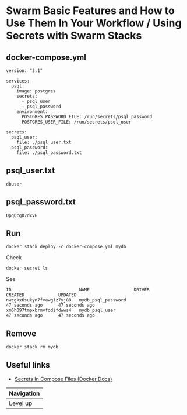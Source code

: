 # Swarm Basic Features and How to Use Them In Your Workflow / Using Secrets with Swarm Stacks #

## docker-compose.yml ##

    version: "3.1"
    
    services:
      psql:
        image: postgres
        secrets:
          - psql_user
          - psql_password
        environment:
          POSTGRES_PASSWORD_FILE: /run/secrets/psql_password
          POSTGRES_USER_FILE: /run/secrets/psql_user
    
    secrets:
      psql_user:
        file: ./psql_user.txt
      psql_password:
        file: ./psql_password.txt

## psql_user.txt ##

    dbuser

## psql_password.txt ##

    QpqQcgD7dxVG

## Run ##

    docker stack deploy -c docker-compose.yml mydb
    
Check

    docker secret ls    

See

    ID                          NAME                 DRIVER              CREATED             UPDATED
    nwcgkx6sukyn7fvawg1z7yj88   mydb_psql_password                       47 seconds ago      47 seconds ago
    xm6h097tmpxbrmvfodifdwws4   mydb_psql_user                           47 seconds ago      47 seconds ago

## Remove ##

    docker stack rm mydb

## Useful links ##

* [Secrets In Compose Files (Docker Docs)](https://docs.docker.com/compose/compose-file/#secrets-configuration-reference)

| Navigation               |
| ------------------------ |
| [Level up](../README.md) |
